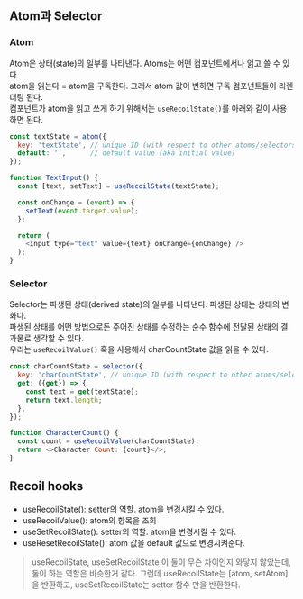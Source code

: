 ## Atom과 Selector
### Atom
Atom은 상태(state)의 일부를 나타낸다. Atoms는 어떤 컴포넌트에서나 읽고 쓸 수 있다. <br>
atom을 읽는다 = atom을 구독한다. 그래서 atom 값이 변하면 구독 컴포넌트들이 리렌더링 된다.<br>
컴포넌트가 atom을 읽고 쓰게 하기 위해서는 `useRecoilState()`를 아래와 같이 사용하면 된다.
```javascript
const textState = atom({
  key: 'textState', // unique ID (with respect to other atoms/selectors)
  default: '',      // default value (aka initial value)
});
```
```javascript
function TextInput() {
  const [text, setText] = useRecoilState(textState);

  const onChange = (event) => {
    setText(event.target.value);
  };

  return (
    <input type="text" value={text} onChange={onChange} />
  );
}
```
### Selector
Selector는 파생된 상태(derived state)의 일부를 나타낸다. 파생된 상태는 상태의 변화다. <br>
파생된 상태를 어떤 방법으로든 주어진 상태를 수정하는 순수 함수에 전달된 상태의 결과물로 생각할 수 있다. <br>
우리는 `useRecoilValue()` 훅을 사용해서 charCountState 값을 읽을 수 있다.
```javascript
const charCountState = selector({
  key: 'charCountState', // unique ID (with respect to other atoms/selectors)
  get: ({get}) => {
    const text = get(textState);
    return text.length;
  },
});
```
```javascript
function CharacterCount() {
  const count = useRecoilValue(charCountState);
  return <>Character Count: {count}</>;
}
```

## Recoil hooks
- useRecoilState(): setter의 역할. atom을 변경시킬 수 있다.
- useRecoilValue(): atom의 항목을 조회
- useSetRecoilState(): setter의 역할. atom을 변경시킬 수 있다.
- useResetRecoilState(): atom 값을 default 값으로 변경시켜준다.
> useRecoilState, useSetRecoilState 이 둘이 무슨 차이인지 와닿지 않았는데, 둘이 하는 역할은 비슷한거 같다. 그런데 useRecoilState는 [atom, setAtom]을 반환하고, 
> useSetRecoilState는 setter 함수 만을 반환한다.
